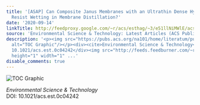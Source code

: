```yaml
---
title: '[ASAP] Can Composite Janus Membranes with an Ultrathin Dense Hydrophilic Layer
  Resist Wetting in Membrane Distillation?'
date: '2020-09-14'
linkTitle: http://feedproxy.google.com/~r/acs/esthag/~3/e51llNiMWlE/acs.est.0c04242
source: 'Environmental Science & Technology: Latest Articles (ACS Publications)'
description: '<p><img src="https://pubs.acs.org/na101/home/literatum/publisher/achs/journals/content/esthag/0/esthag.ahead-of-print/acs.est.0c04242/20200914/images/medium/es0c04242_0008.gif"
  alt="TOC Graphic"/></p><div><cite>Environmental Science & Technology</cite></div><div>DOI:
  10.1021/acs.est.0c04242</div><img src="http://feeds.feedburner.com/~r/acs/esthag/~4/e51llNiMWlE"
  height="1" width="1" ...'
disable_comments: true
---
```

<p><img src="https://pubs.acs.org/na101/home/literatum/publisher/achs/journals/content/esthag/0/esthag.ahead-of-print/acs.est.0c04242/20200914/images/medium/es0c04242_0008.gif" alt="TOC Graphic"/></p><div><cite>Environmental Science & Technology</cite></div><div>DOI: 10.1021/acs.est.0c04242</div><img src="http://feeds.feedburner.com/~r/acs/esthag/~4/e51llNiMWlE" height="1" width="1" ...